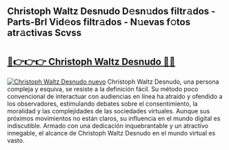 ## Christoph Waltz Desnudo D𝚎sn𝚞dos filtr𝚊dos - Parts-BrI Vid𝚎os filtr𝚊dos - N𝚞evas f𝚘tos atr𝚊ctivas Scvss

# <h2><a href="http://mba3kb.tromn.icu/?c=Christoph+Waltz+Desnudo">🔗👉👉👉 Christoph Waltz Desnudo 🔗🔗</a></h2>

[![Christoph Waltz Desnudo nuevo](https://i.imgur.com/pEAQMta.gif)](http://mba3kb.tromn.icu/?c=Christoph+Waltz+Desnudo)
Christoph Waltz Desnudo, una persona compleja y esquiva, se resiste a la definición fácil. Su método poco convencional de interactuar con audiencias en línea ha atraído y ofendido a los observadores, estimulando debates sobre el consentimiento, la moralidad y las complejidades de las sociedades virtuales. Aunque sus próximos movimientos no están claros, su influencia en el mundo digital es indiscutible. Armado con una dedicación inquebrantable y un atractivo innegable, el alcance de Christoph Waltz Desnudo en el mundo virtual es vasto.
